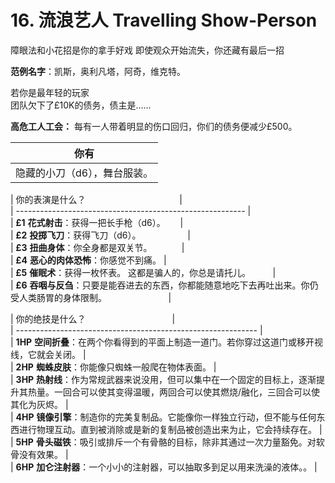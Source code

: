 # 16. 流浪艺人 Travelling Show-Person
障眼法和小花招是你的拿手好戏
即使观众开始流失，你还藏有最后一招
  
**范例名字**：凯斯，奥利凡塔，阿奇，维克特。

若你是最年轻的玩家  
团队欠下了£10K的债务，债主是……  
  
**高危工人工会：** 每有一人带着明显的伤口回归，你们的债务便减少£500。  
  
  
| 你有                         |
| ---------------------------- |
| 隐藏的小刀（d6），舞台服装。 | 
  
| 你的表演是什么？                                      |  
| --------------------------------------------------------- |  
| **£1** **花式射击**：获得一把长手枪（d6）。      |  
| **£2** **投掷飞刀**：获得飞刀（d6）。                   |  
| **£3** **扭曲身体**：你全身都是双关节。            |  
| **£4** **恶心的肉体恐怖**：你感觉不到痛。 |  
| **£5** **催眠术**：获得一枚怀表。 这都是骗人的，你总是请托儿。         |  
| **£6** **吞咽与反刍**：只要是能吞进去的东西，你都能随意地吃下去再吐出来。你仍受人类肠胃的身体限制。                         |  
  
| 你的绝技是什么？                                   |  
| ------------------------------------------------------------ |  
| **1HP** **空间折叠**：在两个你看得到的平面上制造一道门。若你穿过这道门或移开视线，它就会关闭。 |  
| **2HP** **蜘蛛皮肤**：你能像只蜘蛛一般爬在物体表面。 |  
| **3HP** **热射线**：作为常规武器来说没用，但可以集中在一个固定的目标上，逐渐提升其热量。一回合可以使其变得温暖，两回合可以使其燃烧/融化，三回合可以使其化为灰烬。 |  
| **4HP** **镜像引擎**：制造你的完美复制品。它能像你一样独立行动，但不能与任何东西进行物理互动。直到被消除或是新的复制品被创造出来为止，它会持续存在。 |  
| **5HP** **骨头磁铁**：吸引或排斥一个有骨骼的目标，除非其通过一次力量豁免。对软骨没有效果。 |  
| **6HP** **加仑注射器**：一个小小的注射器，可以抽取多到足以用来洗澡的液体。。 |